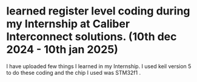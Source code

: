 # learned register level coding during my Internship at Caliber Interconnect solutions. (10th dec 2024 - 10th jan 2025)
I have uploaded few things I learned in my Internship. I used keil version 5 to do these coding and the chip I used was STM32f1 .
